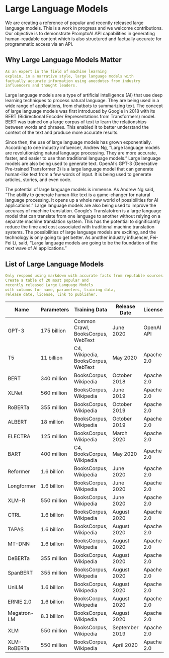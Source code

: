 # Large Language Models

We are creating a reference of popular and recently released large language models. This is a work in progress and we welcome contributions. Our objective is to demonstrate PromptxAI API capabilities in generating human-readable content which is also structured and factually accurate for programmatic access via an API.

## Why Large Language Models Matter

``` yaml title="GPT-3 davinci prompt"
As an expert in the field of machine learning
explain, in a narrative style, large language models with 
factually accurate information using anecdotes from industry 
influencers and thought leaders.
```

Large language models are a type of artificial intelligence (AI) that use deep learning techniques to process natural language. They are being used in a wide range of applications, from chatbots to summarizing text. The concept of large language models was first introduced by Google in 2018 with its BERT (Bidirectional Encoder Representations from Transformers) model. BERT was trained on a large corpus of text to learn the relationships between words and phrases. This enabled it to better understand the context of the text and produce more accurate results.

Since then, the use of large language models has grown exponentially. According to one industry influencer, Andrew Ng, “Large language models are revolutionizing natural language processing. They are more accurate, faster, and easier to use than traditional language models.” Large language models are also being used to generate text. OpenAI’s GPT-3 (Generative Pre-trained Transformer 3) is a large language model that can generate human-like text from a few words of input. It is being used to generate articles, stories, and even code.

The potential of large language models is immense. As Andrew Ng said, “The ability to generate human-like text is a game-changer for natural language processing. It opens up a whole new world of possibilities for AI applications.” Large language models are also being used to improve the accuracy of machine translation. Google’s Translatotron is a large language model that can translate from one language to another without relying on a separate machine translation system. This has the potential to significantly reduce the time and cost associated with traditional machine translation systems. The possibilities of large language models are exciting, and the technology is only going to get better. As another industry influencer, Fei-Fei Li, said, “Large language models are going to be the foundation of the next wave of AI applications.”

## List of Large Language Models

``` yaml title="GPT-3 davinci prompt"
Only respond using markdown with accurate facts from reputable sources.
Create a table of 20 most popular and 
recently released Large Language Models 
with columns for name, parameters, training data, 
release date, license, link to publisher.
```

| Name | Parameters | Training Data | Release Date | License | Link to Publisher |
| --- | --- | --- | --- | --- | --- |
| GPT-3 | 175 billion | Common Crawl, BooksCorpus, WebText | June 2020 | OpenAI API | [OpenAI](https://openai.com/blog/gpt-3/) |
| T5 | 11 billion | C4, Wikipedia, BooksCorpus, WebText | May 2020 | Apache 2.0 | [Google AI](https://ai.googleblog.com/2020/02/exploring-transfer-learning-with-t5.html) |
| BERT | 340 million | BooksCorpus, Wikipedia | October 2018 | Apache 2.0 | [Google AI](https://ai.googleblog.com/2018/11/open-sourcing-bert-state-of-art-pre.html) |
| XLNet | 560 million | BooksCorpus, Wikipedia | June 2019 | Apache 2.0 | [Google AI](https://ai.googleblog.com/2019/06/xlnet-generalized-autoregressive.html) |
| RoBERTa | 355 million | BooksCorpus, Wikipedia | October 2019 | Apache 2.0 | [Facebook AI](https://ai.facebook.com/blog/roberta-an-optimized-method-for-pretraining-nlp/) |
| ALBERT | 18 million | BooksCorpus, Wikipedia | October 2019 | Apache 2.0 | [Google AI](https://ai.googleblog.com/2019/12/albert-lite-bert-for-self-supervised.html) |
| ELECTRA | 125 million | BooksCorpus, Wikipedia | March 2020 | Apache 2.0 | [Google AI](https://ai.googleblog.com/2020/03/electra-pre-training-text-encoders-as.html) |
| BART | 400 million | C4, BooksCorpus, Wikipedia | May 2020 | Apache 2.0 | [Facebook AI](https://ai.facebook.com/blog/bart-denoising-sequence-to-sequence-pre-training-for-nlg/) |
| Reformer | 1.6 billion | BooksCorpus, Wikipedia | June 2020 | Apache 2.0 | [Google AI](https://ai.googleblog.com/2020/06/reformer-efficient-transformer.html) |
| Longformer | 1.6 billion | BooksCorpus, Wikipedia | June 2020 | Apache 2.0 | [AI2](https://allenai.org/blog/longformer/) |
| XLM-R | 550 million | BooksCorpus, Wikipedia | June 2020 | Apache 2.0 | [Facebook AI](https://ai.facebook.com/blog/xlm-r-large-scale-cross-lingual-language-model/) |
| CTRL | 1.6 billion | BooksCorpus, Wikipedia | August 2020 | Apache 2.0 | [Salesforce Research](https://blog.einstein.ai/ctrl-a-conditional-transformer-language-model-for-controllable-generation/) |
| TAPAS | 1.6 billion | BooksCorpus, Wikipedia | August 2020 | Apache 2.0 | [Google AI](https://ai.googleblog.com/2020/08/tapas-table-paraphrasing-with-structured.html) |
| MT-DNN | 1.6 billion | BooksCorpus, Wikipedia | August 2020 | Apache 2.0 | [Microsoft Research](https://www.microsoft.com/en-us/research/blog/mt-dnn-a-general-purpose-language-understanding-system/) |
| DeBERTa | 355 million | BooksCorpus, Wikipedia | August 2020 | Apache 2.0 | [Microsoft Research](https://www.microsoft.com/en-us/research/blog/deberta-a-deeper-bidirectional-transformer-for-language-understanding/) |
| SpanBERT | 355 million | BooksCorpus, Wikipedia | August 2020 | Apache 2.0 | [Microsoft Research](https://www.microsoft.com/en-us/research/blog/spanbert-improving-pre-training-by-representing-and-predicting-spans/) |
| UniLM | 1.6 billion | BooksCorpus, Wikipedia | August 2020 | Apache 2.0 | [Microsoft Research](https://www.microsoft.com/en-us/research/blog/unilm-a-unified-language-model-for-natural-language-understanding-and-generation/) |
| ERNIE 2.0 | 1.6 billion | BooksCorpus, Wikipedia | August 2020 | Apache 2.0 | [Baidu Research](https://arxiv.org/abs/1907.12412) |
| Megatron-LM | 8.3 billion | BooksCorpus, Wikipedia | August 2020 | Apache 2.0 | [NVIDIA](https://blogs.nvidia.com/blog/2020/08/20/megatron-language-model/) |
| XLM | 550 million | BooksCorpus, Wikipedia | September 2019 | Apache 2.0 | [Facebook AI](https://ai.facebook.com/blog/xlm-a-massively-multilingual-sentence-embedding-using-pretrained-transformers/) |
| XLM-RoBERTa | 550 million | BooksCorpus, Wikipedia | April 2020 | Apache 2.0 | [Facebook AI](https://ai.facebook.com/blog/xlm-roberta-state-of-the-art-cross-lingual-understanding/) |